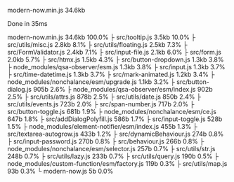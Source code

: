 
  modern-now.min.js  34.6kb

Done in 35ms

  modern-now.min.js                               34.6kb  100.0%
   ├ src/tooltip.js                                3.5kb   10.0%
   ├ src/utils/misc.js                             2.8kb    8.1%
   ├ src/utils/floating.js                         2.5kb    7.3%
   ├ src/FormValidator.js                          2.4kb    7.1%
   ├ src/input-file.js                             2.1kb    6.0%
   ├ src/form.js                                   2.0kb    5.7%
   ├ src/htmx.js                                   1.5kb    4.3%
   ├ src/button-dropdown.js                        1.3kb    3.8%
   ├ node_modules/qsa-observer/esm.js              1.3kb    3.8%
   ├ src/input.js                                  1.3kb    3.7%
   ├ src/time-datetime.js                          1.3kb    3.7%
   ├ src/mark-animated.js                          1.2kb    3.4%
   ├ node_modules/nonchalance/esm/upgrade.js       1.1kb    3.2%
   ├ src/button-dialog.js                          905b     2.6%
   ├ node_modules/qsa-observer/esm/index.js        902b     2.5%
   ├ src/utils/attrs.js                            878b     2.5%
   ├ src/utils/date.js                             850b     2.4%
   ├ src/utils/events.js                           723b     2.0%
   ├ src/span-number.js                            717b     2.0%
   ├ src/button-toggle.js                          681b     1.9%
   ├ node_modules/nonchalance/esm/ce.js            647b     1.8%
   ├ src/addDialogPolyfill.js                      586b     1.7%
   ├ src/input-toggle.js                           528b     1.5%
   ├ node_modules/element-notifier/esm/index.js    455b     1.3%
   ├ src/textarea-autogrow.js                      433b     1.2%
   ├ src/dynamicBehaviour.js                       274b     0.8%
   ├ src/input-password.js                         270b     0.8%
   ├ src/behaviour.js                              266b     0.8%
   ├ node_modules/nonchalance/esm/selector.js      257b     0.7%
   ├ src/utils/str.js                              248b     0.7%
   ├ src/utils/lazy.js                             233b     0.7%
   ├ src/utils/query.js                            190b     0.5%
   ├ node_modules/custom-function/esm/factory.js   119b     0.3%
   ├ src/utils/map.js                               93b     0.3%
   └ modern-now.js                                   5b     0.0%

